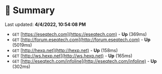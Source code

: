 # 📖 Summary
Last updated: **4/4/2022, 10:54:08 PM**

- `GET` [https://eseqtech.com](https://eseqtech.com) - **Up** (369ms)
- `GET` [http://forum.eseqtech.com](http://forum.eseqtech.com) - **Up** (5019ms)
- `GET` [http://hexp.net](http://hexp.net) - **Up** (158ms)
- `GET` [http://ws.hexp.net](http://ws.hexp.net) - **Up** (165ms)
- `GET` [http://eseqtech.com/infoline](http://eseqtech.com/infoline) - **Up** (302ms)
